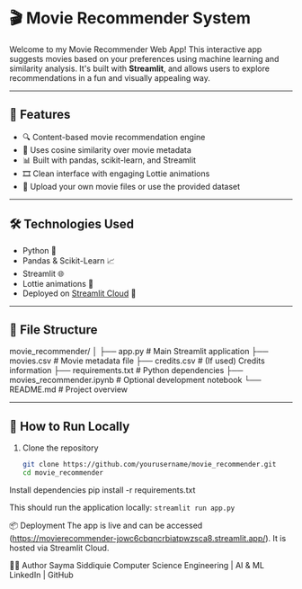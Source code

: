 # 🎬 Movie Recommender System

Welcome to my Movie Recommender Web App! This interactive app suggests movies based on your preferences using machine learning and similarity analysis. It's built with **Streamlit**, and allows users to explore recommendations in a fun and visually appealing way.

---

## 🌟 Features

- 🔍 Content-based movie recommendation engine
- 🧠 Uses cosine similarity over movie metadata
- 📊 Built with pandas, scikit-learn, and Streamlit
- 🎞 Clean interface with engaging Lottie animations
- 📂 Upload your own movie files or use the provided dataset

---

## 🛠 Technologies Used

- Python 🐍
- Pandas & Scikit-Learn 📈
- Streamlit 🌐
- Lottie animations 🎨
- Deployed on [Streamlit Cloud](https://share.streamlit.io/) 🚀

---

## 📁 File Structure

movie_recommender/
│
├── app.py # Main Streamlit application
├── movies.csv # Movie metadata file
├── credits.csv # (If used) Credits information
├── requirements.txt # Python dependencies
├── movies_recommender.ipynb # Optional development notebook
└── README.md # Project overview


---

## 🚀 How to Run Locally

1. Clone the repository  
   ```bash
   git clone https://github.com/yourusername/movie_recommender.git
   cd movie_recommender


Install dependencies
pip install -r requirements.txt

This should run the application locally:
`streamlit run app.py`

📦 Deployment
The app is live and can be accessed (https://movierecommender-jowc6cbqncrbiatpwzsca8.streamlit.app/). It is hosted via Streamlit Cloud.

👩‍💻 Author
Sayma Siddiquie
Computer Science Engineering | AI & ML
LinkedIn | GitHub


